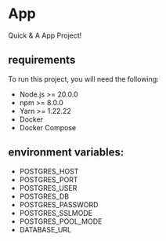 # App

Quick & A App Project!

## requirements

To run this project, you will need the following:

- Node.js >= 20.0.0
- npm >= 8.0.0
- Yarn >= 1.22.22
- Docker
- Docker Compose

## environment variables:

- POSTGRES_HOST
- POSTGRES_PORT
- POSTGRES_USER
- POSTGRES_DB
- POSTGRES_PASSWORD
- POSTGRES_SSLMODE
- POSTGRES_POOL_MODE
- DATABASE_URL
